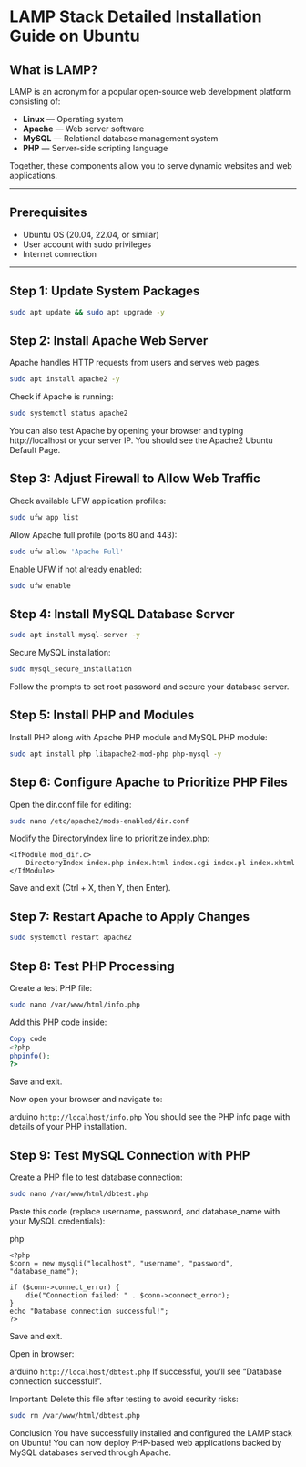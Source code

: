 # LAMP Stack Detailed Installation Guide on Ubuntu

## What is LAMP?

LAMP is an acronym for a popular open-source web development platform consisting of:
- **Linux** — Operating system
- **Apache** — Web server software
- **MySQL** — Relational database management system
- **PHP** — Server-side scripting language

Together, these components allow you to serve dynamic websites and web applications.

---

## Prerequisites

- Ubuntu OS (20.04, 22.04, or similar)
- User account with sudo privileges
- Internet connection

---

## Step 1: Update System Packages

```bash
sudo apt update && sudo apt upgrade -y
```

## Step 2: Install Apache Web Server
Apache handles HTTP requests from users and serves web pages.

```bash
sudo apt install apache2 -y
```
Check if Apache is running:

```bash
sudo systemctl status apache2
```
You can also test Apache by opening your browser and typing http://localhost or your server IP. You should see the Apache2 Ubuntu Default Page.

## Step 3: Adjust Firewall to Allow Web Traffic
Check available UFW application profiles:

```bash
sudo ufw app list
```

Allow Apache full profile (ports 80 and 443):

```bash
sudo ufw allow 'Apache Full'
```

Enable UFW if not already enabled:

```bash
sudo ufw enable
```
## Step 4: Install MySQL Database Server
```bash
sudo apt install mysql-server -y
```
Secure MySQL installation:

```bash
sudo mysql_secure_installation
```
Follow the prompts to set root password and secure your database server.

## Step 5: Install PHP and Modules
Install PHP along with Apache PHP module and MySQL PHP module:

```bash
sudo apt install php libapache2-mod-php php-mysql -y
```
## Step 6: Configure Apache to Prioritize PHP Files
Open the dir.conf file for editing:

```bash
sudo nano /etc/apache2/mods-enabled/dir.conf
```
Modify the DirectoryIndex line to prioritize index.php:

```apacheconf
<IfModule mod_dir.c>
    DirectoryIndex index.php index.html index.cgi index.pl index.xhtml
</IfModule>
```
Save and exit (Ctrl + X, then Y, then Enter).

## Step 7: Restart Apache to Apply Changes
```bash
sudo systemctl restart apache2
```
## Step 8: Test PHP Processing
Create a test PHP file:

```bash
sudo nano /var/www/html/info.php
```
Add this PHP code inside:

```php
Copy code
<?php
phpinfo();
?>
```
Save and exit.

Now open your browser and navigate to:

arduino
```http://localhost/info.php```
You should see the PHP info page with details of your PHP installation.

## Step 9: Test MySQL Connection with PHP
Create a PHP file to test database connection:

```bash
sudo nano /var/www/html/dbtest.php
```
Paste this code (replace username, password, and database_name with your MySQL credentials):

php
```
<?php
$conn = new mysqli("localhost", "username", "password", "database_name");

if ($conn->connect_error) {
    die("Connection failed: " . $conn->connect_error);
}
echo "Database connection successful!";
?>
```
Save and exit.

Open in browser:

arduino
```http://localhost/dbtest.php```
If successful, you’ll see “Database connection successful!”.

Important: Delete this file after testing to avoid security risks:

```bash
sudo rm /var/www/html/dbtest.php
```
Conclusion
You have successfully installed and configured the LAMP stack on Ubuntu! You can now deploy PHP-based web applications backed by MySQL databases served through Apache.
